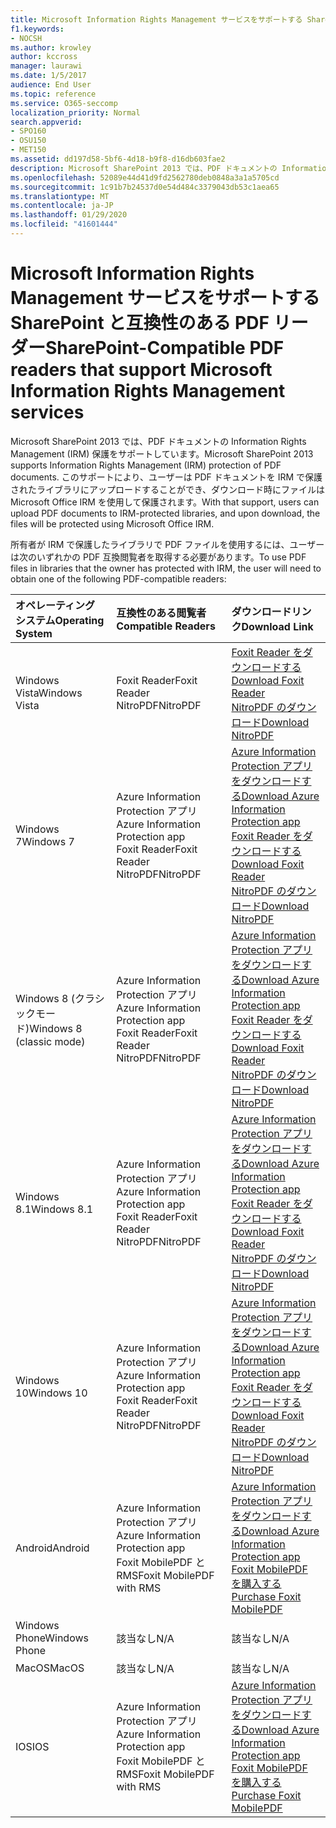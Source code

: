 ```yaml
---
title: Microsoft Information Rights Management サービスをサポートする SharePoint と互換性のある PDF リーダー
f1.keywords:
- NOCSH
ms.author: krowley
author: kccross
manager: laurawi
ms.date: 1/5/2017
audience: End User
ms.topic: reference
ms.service: O365-seccomp
localization_priority: Normal
search.appverid:
- SPO160
- OSU150
- MET150
ms.assetid: dd197d58-5bf6-4d18-b9f8-d16db603fae2
description: Microsoft SharePoint 2013 では、PDF ドキュメントの Information Rights Management (IRM) 保護をサポートしています。 このサポートにより、ユーザーは PDF ドキュメントを IRM で保護されたライブラリにアップロードすることができ、ダウンロード時にファイルは Microsoft Office IRM を使用して保護されます。
ms.openlocfilehash: 52089e44d41d9fd2562780deb0848a3a1a5705cd
ms.sourcegitcommit: 1c91b7b24537d0e54d484c3379043db53c1aea65
ms.translationtype: MT
ms.contentlocale: ja-JP
ms.lasthandoff: 01/29/2020
ms.locfileid: "41601444"
---
```

# <a name="sharepoint-compatible-pdf-readers-that-support-microsoft-information-rights-management-services"></a><span data-ttu-id="3b254-104">Microsoft Information Rights Management サービスをサポートする SharePoint と互換性のある PDF リーダー</span><span class="sxs-lookup"><span data-stu-id="3b254-104">SharePoint-Compatible PDF readers that support Microsoft Information Rights Management services</span></span>

<span data-ttu-id="3b254-105">Microsoft SharePoint 2013 では、PDF ドキュメントの Information Rights Management (IRM) 保護をサポートしています。</span><span class="sxs-lookup"><span data-stu-id="3b254-105">Microsoft SharePoint 2013 supports Information Rights Management (IRM) protection of PDF documents.</span></span> <span data-ttu-id="3b254-106">このサポートにより、ユーザーは PDF ドキュメントを IRM で保護されたライブラリにアップロードすることができ、ダウンロード時にファイルは Microsoft Office IRM を使用して保護されます。</span><span class="sxs-lookup"><span data-stu-id="3b254-106">With that support, users can upload PDF documents to IRM-protected libraries, and upon download, the files will be protected using Microsoft Office IRM.</span></span>
  
<span data-ttu-id="3b254-107">所有者が IRM で保護したライブラリで PDF ファイルを使用するには、ユーザーは次のいずれかの PDF 互換閲覧者を取得する必要があります。</span><span class="sxs-lookup"><span data-stu-id="3b254-107">To use PDF files in libraries that the owner has protected with IRM, the user will need to obtain one of the following PDF-compatible readers:</span></span>
  
|<span data-ttu-id="3b254-108">**オペレーティング システム**</span><span class="sxs-lookup"><span data-stu-id="3b254-108">**Operating System**</span></span>|<span data-ttu-id="3b254-109">**互換性のある閲覧者**</span><span class="sxs-lookup"><span data-stu-id="3b254-109">**Compatible Readers**</span></span>|<span data-ttu-id="3b254-110">**ダウンロードリンク**</span><span class="sxs-lookup"><span data-stu-id="3b254-110">**Download Link**</span></span>|
|:-----|:-----|:-----|
|<span data-ttu-id="3b254-111">Windows Vista</span><span class="sxs-lookup"><span data-stu-id="3b254-111">Windows Vista</span></span>  <br/> |<span data-ttu-id="3b254-112">Foxit Reader</span><span class="sxs-lookup"><span data-stu-id="3b254-112">Foxit Reader</span></span>  <br/> <span data-ttu-id="3b254-113">NitroPDF</span><span class="sxs-lookup"><span data-stu-id="3b254-113">NitroPDF</span></span>  <br/> |[<span data-ttu-id="3b254-114">Foxit Reader をダウンロードする</span><span class="sxs-lookup"><span data-stu-id="3b254-114">Download Foxit Reader</span></span>](https://go.microsoft.com/fwlink/?linkid=253210) <br/> [<span data-ttu-id="3b254-115">NitroPDF のダウンロード</span><span class="sxs-lookup"><span data-stu-id="3b254-115">Download NitroPDF</span></span>](https://www.gonitro.com/pdf-reader) <br/> |
|<span data-ttu-id="3b254-116">Windows 7</span><span class="sxs-lookup"><span data-stu-id="3b254-116">Windows 7</span></span>  <br/> |<span data-ttu-id="3b254-117">Azure Information Protection アプリ</span><span class="sxs-lookup"><span data-stu-id="3b254-117">Azure Information Protection app</span></span>  <br/> <span data-ttu-id="3b254-118">Foxit Reader</span><span class="sxs-lookup"><span data-stu-id="3b254-118">Foxit Reader</span></span>  <br/> <span data-ttu-id="3b254-119">NitroPDF</span><span class="sxs-lookup"><span data-stu-id="3b254-119">NitroPDF</span></span>  <br/> |[<span data-ttu-id="3b254-120">Azure Information Protection アプリをダウンロードする</span><span class="sxs-lookup"><span data-stu-id="3b254-120">Download Azure Information Protection app</span></span>](https://go.microsoft.com/fwlink/?linkid=837797) <br/> [<span data-ttu-id="3b254-121">Foxit Reader をダウンロードする</span><span class="sxs-lookup"><span data-stu-id="3b254-121">Download Foxit Reader</span></span>](https://go.microsoft.com/fwlink/?linkid=253210) <br/> [<span data-ttu-id="3b254-122">NitroPDF のダウンロード</span><span class="sxs-lookup"><span data-stu-id="3b254-122">Download NitroPDF</span></span>](https://www.gonitro.com/pdf-reader) <br/> |
|<span data-ttu-id="3b254-123">Windows 8 (クラシックモード)</span><span class="sxs-lookup"><span data-stu-id="3b254-123">Windows 8 (classic mode)</span></span>  <br/> |<span data-ttu-id="3b254-124">Azure Information Protection アプリ</span><span class="sxs-lookup"><span data-stu-id="3b254-124">Azure Information Protection app</span></span>  <br/> <span data-ttu-id="3b254-125">Foxit Reader</span><span class="sxs-lookup"><span data-stu-id="3b254-125">Foxit Reader</span></span>  <br/> <span data-ttu-id="3b254-126">NitroPDF</span><span class="sxs-lookup"><span data-stu-id="3b254-126">NitroPDF</span></span>  <br/> |[<span data-ttu-id="3b254-127">Azure Information Protection アプリをダウンロードする</span><span class="sxs-lookup"><span data-stu-id="3b254-127">Download Azure Information Protection app</span></span>](https://go.microsoft.com/fwlink/?linkid=837797) <br/> [<span data-ttu-id="3b254-128">Foxit Reader をダウンロードする</span><span class="sxs-lookup"><span data-stu-id="3b254-128">Download Foxit Reader</span></span>](https://go.microsoft.com/fwlink/?linkid=253210) <br/> [<span data-ttu-id="3b254-129">NitroPDF のダウンロード</span><span class="sxs-lookup"><span data-stu-id="3b254-129">Download NitroPDF</span></span>](https://www.gonitro.com/pdf-reader) <br/> |
|<span data-ttu-id="3b254-130">Windows 8.1</span><span class="sxs-lookup"><span data-stu-id="3b254-130">Windows 8.1</span></span>  <br/> |<span data-ttu-id="3b254-131">Azure Information Protection アプリ</span><span class="sxs-lookup"><span data-stu-id="3b254-131">Azure Information Protection app</span></span>  <br/> <span data-ttu-id="3b254-132">Foxit Reader</span><span class="sxs-lookup"><span data-stu-id="3b254-132">Foxit Reader</span></span>  <br/> <span data-ttu-id="3b254-133">NitroPDF</span><span class="sxs-lookup"><span data-stu-id="3b254-133">NitroPDF</span></span>  <br/> |[<span data-ttu-id="3b254-134">Azure Information Protection アプリをダウンロードする</span><span class="sxs-lookup"><span data-stu-id="3b254-134">Download Azure Information Protection app</span></span>](https://go.microsoft.com/fwlink/?linkid=837797) <br/> [<span data-ttu-id="3b254-135">Foxit Reader をダウンロードする</span><span class="sxs-lookup"><span data-stu-id="3b254-135">Download Foxit Reader</span></span>](https://go.microsoft.com/fwlink/?linkid=253210) <br/> [<span data-ttu-id="3b254-136">NitroPDF のダウンロード</span><span class="sxs-lookup"><span data-stu-id="3b254-136">Download NitroPDF</span></span>](https://www.gonitro.com/pdf-reader) <br/> |
|<span data-ttu-id="3b254-137">Windows 10</span><span class="sxs-lookup"><span data-stu-id="3b254-137">Windows 10</span></span>  <br/> |<span data-ttu-id="3b254-138">Azure Information Protection アプリ</span><span class="sxs-lookup"><span data-stu-id="3b254-138">Azure Information Protection app</span></span>  <br/> <span data-ttu-id="3b254-139">Foxit Reader</span><span class="sxs-lookup"><span data-stu-id="3b254-139">Foxit Reader</span></span>  <br/> <span data-ttu-id="3b254-140">NitroPDF</span><span class="sxs-lookup"><span data-stu-id="3b254-140">NitroPDF</span></span>  <br/> |[<span data-ttu-id="3b254-141">Azure Information Protection アプリをダウンロードする</span><span class="sxs-lookup"><span data-stu-id="3b254-141">Download Azure Information Protection app</span></span>](https://go.microsoft.com/fwlink/?linkid=837797) <br/> [<span data-ttu-id="3b254-142">Foxit Reader をダウンロードする</span><span class="sxs-lookup"><span data-stu-id="3b254-142">Download Foxit Reader</span></span>](https://go.microsoft.com/fwlink/?linkid=253210) <br/> [<span data-ttu-id="3b254-143">NitroPDF のダウンロード</span><span class="sxs-lookup"><span data-stu-id="3b254-143">Download NitroPDF</span></span>](https://www.gonitro.com/pdf-reader) <br/> |
|<span data-ttu-id="3b254-144">Android</span><span class="sxs-lookup"><span data-stu-id="3b254-144">Android</span></span>  <br/> |<span data-ttu-id="3b254-145">Azure Information Protection アプリ</span><span class="sxs-lookup"><span data-stu-id="3b254-145">Azure Information Protection app</span></span>  <br/> <span data-ttu-id="3b254-146">Foxit MobilePDF と RMS</span><span class="sxs-lookup"><span data-stu-id="3b254-146">Foxit MobilePDF with RMS</span></span>  <br/> |[<span data-ttu-id="3b254-147">Azure Information Protection アプリをダウンロードする</span><span class="sxs-lookup"><span data-stu-id="3b254-147">Download Azure Information Protection app</span></span>](https://go.microsoft.com/fwlink/?linkid=836827) <br/> [<span data-ttu-id="3b254-148">Foxit MobilePDF を購入する</span><span class="sxs-lookup"><span data-stu-id="3b254-148">Purchase Foxit MobilePDF</span></span>](https://play.google.com/store/apps/details?id=com.foxit.mobile.pdf.lite) <br/> |
|<span data-ttu-id="3b254-149">Windows Phone</span><span class="sxs-lookup"><span data-stu-id="3b254-149">Windows Phone</span></span>  <br/> |<span data-ttu-id="3b254-150">該当なし</span><span class="sxs-lookup"><span data-stu-id="3b254-150">N/A</span></span>  <br/> |<span data-ttu-id="3b254-151">該当なし</span><span class="sxs-lookup"><span data-stu-id="3b254-151">N/A</span></span>  <br/> |
|<span data-ttu-id="3b254-152">MacOS</span><span class="sxs-lookup"><span data-stu-id="3b254-152">MacOS</span></span>  <br/> |<span data-ttu-id="3b254-153">該当なし</span><span class="sxs-lookup"><span data-stu-id="3b254-153">N/A</span></span>  <br/> |<span data-ttu-id="3b254-154">該当なし</span><span class="sxs-lookup"><span data-stu-id="3b254-154">N/A</span></span>  <br/> |
|<span data-ttu-id="3b254-155">IOS</span><span class="sxs-lookup"><span data-stu-id="3b254-155">IOS</span></span>  <br/> |<span data-ttu-id="3b254-156">Azure Information Protection アプリ</span><span class="sxs-lookup"><span data-stu-id="3b254-156">Azure Information Protection app</span></span>  <br/> <span data-ttu-id="3b254-157">Foxit MobilePDF と RMS</span><span class="sxs-lookup"><span data-stu-id="3b254-157">Foxit MobilePDF with RMS</span></span>  <br/> |[<span data-ttu-id="3b254-158">Azure Information Protection アプリをダウンロードする</span><span class="sxs-lookup"><span data-stu-id="3b254-158">Download Azure Information Protection app</span></span>](https://go.microsoft.com/fwlink/?linkid=836828) <br/> [<span data-ttu-id="3b254-159">Foxit MobilePDF を購入する</span><span class="sxs-lookup"><span data-stu-id="3b254-159">Purchase Foxit MobilePDF</span></span>](https://play.google.com/store/apps/details?id=com.foxit.mobile.pdf.lite) <br/> |
   

